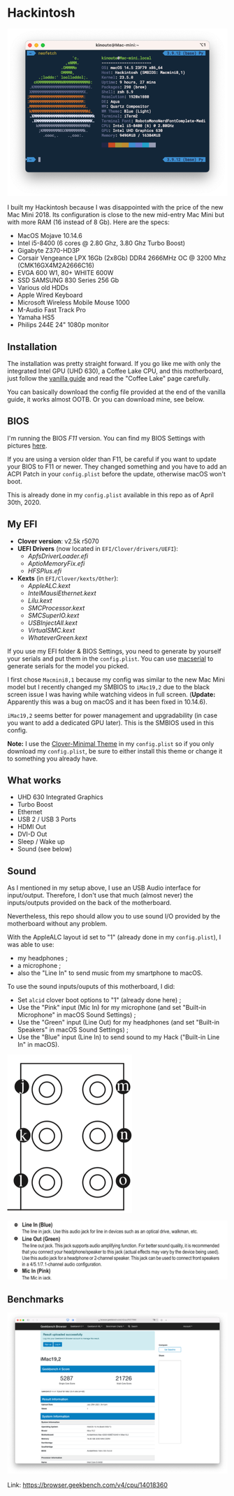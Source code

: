 # Hackintosh

![System spec](https://raw.githubusercontent.com/kinoute/Hack-Z370-HD3P-i5-8400/master/Pictures/system.png)

I built my Hackintosh because I was disappointed with the price of the new Mac Mini 2018. Its configuration is close to the new mid-entry Mac Mini but with more RAM (16 instead of 8 Gb). Here are the specs:

- MacOS Mojave 10.14.6
- Intel i5-8400 (6 cores @ 2.80 Ghz, 3.80 Ghz Turbo Boost)
- Gigabyte Z370-HD3P
- Corsair Vengeance LPX 16Gb (2x8Gb) DDR4 2666MHz OC @ 3200 Mhz (CMK16GX4M2A2666C16)
- EVGA 600 W1, 80+ WHITE 600W
- SSD SAMSUNG 830 Series 256 Gb
- Various old HDDs
- Apple Wired Keyboard
- Microsoft Wireless Mobile Mouse 1000
- M-Audio Fast Track Pro
- Yamaha HS5
- Philips 244E 24" 1080p monitor

## Installation

The installation was pretty straight forward. If you go like me with only the integrated Intel GPU (UHD 630), a Coffee Lake CPU, and this motherboard, just follow the [vanilla guide](https://hackintosh.gitbook.io/-r-hackintosh-vanilla-desktop-guide/) and read the "Coffee Lake" page carefully.

You can basically download the config file provided at the end of the vanilla guide, it works almost OOTB. Or you can download mine, see below.

## BIOS

I'm running the BIOS *F11* version. You can find my BIOS Settings with pictures [here](BIOS/README.md). 

If you are using a version older than F11, be careful if you want to update your BIOS to F11 or newer. They changed something and you have to add an ACPI Patch in your `config.plist` before the update, otherwise macOS won't boot.

This is already done in my `config.plist` available in this repo as of April 30th, 2020.

## My EFI

* **Clover version**: v2.5k r5070
* **UEFI Drivers** (now located in `EFI/Clover/drivers/UEFI`):
    - _ApfsDriverLoader.efi_
    - _AptioMemoryFix.efi_
    - _HFSPlus.efi_
* **Kexts** (in `EFI/Clover/kexts/Other`):
    - _AppleALC.kext_
    - _IntelMausiEthernet.kext_
    - _Lilu.kext_
    - _SMCProcessor.kext_
    - _SMCSuperIO.kext_
    - _USBInjectAll.kext_
    - _VirtualSMC.kext_
    - _WhateverGreen.kext_

If you use my EFI folder & BIOS Settings, you need to generate by yourself your serials and put them in the `config.plist`. You can use [macserial](https://github.com/acidanthera/macserial) to generate serials for the model you picked.

I first chose `Macmini8,1` because my config was similar to the new Mac Mini model but I recently changed my SMBIOS to `iMac19,2` due to the black screen issue I was having while watching videos in full screen. (**Update:** Apparently this was a bug on macOS and it has been fixed in 10.14.6).

`iMac19,2` seems better for power management and upgradability (in case you want to add a dedicated GPU later). This is the SMBIOS used in this config.

**Note:** I use the [Clover-Minimal Theme](https://github.com/al3xtjames/clover-theme-minimal) in my `config.plist` so if you only download my `config.plist`, be sure to either install this theme or change it to something you already have.

## What works

* UHD 630 Integrated Graphics
* Turbo Boost
* Ethernet
* USB 2 / USB 3 Ports
* HDMI Out
* DVI-D Out
* Sleep / Wake up
* Sound (see below)

## Sound

As I mentioned in my setup above, I use an USB Audio interface for input/output. Therefore, I don't use that much (almost never) the inputs/outputs provided on the back of the motherboard.

Nevertheless, this repo should allow you to use sound I/O provided by the motherboard without any problem. 

With the AppleALC layout id set to "1" (already done in my `config.plist`), I was able to use:

* my headphones ;
* a microphone ;
* also the "Line In" to send music from my smartphone to macOS.

To use the sound inputs/ouputs of this motherboard, I did:

* Set `alcid` clover boot options to "1" (already done here) ;
* Use the "Pink" input (Mic In) for my microphone (and set "Built-in Microphone" in macOS Sound Settings) ;
* Use the "Green" input (Line Out) for my headphones (and set "Built-in Speakers" in macOS Sound Settings) ;
* Use the "Blue" input (Line In) to send sound to my Hack ("Built-in Line In" in macOS).

![](Pictures/sound.png)

![](Pictures/sound-2.png)


## Benchmarks

![Geekbench](https://raw.githubusercontent.com/kinoute/Hack-Z370-HD3P-i5-8400/master/Pictures/geekbench.png)

Link: https://browser.geekbench.com/v4/cpu/14018360


